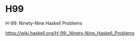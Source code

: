 # H99

H-99: Ninety-Nine Haskell Problems

https://wiki.haskell.org/H-99:_Ninety-Nine_Haskell_Problems
